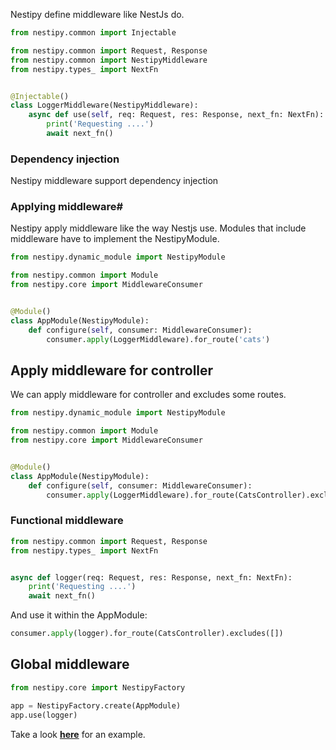 Nestipy define middleware like NestJs do.

```python
from nestipy.common import Injectable

from nestipy.common import Request, Response
from nestipy.common import NestipyMiddleware
from nestipy.types_ import NextFn


@Injectable()
class LoggerMiddleware(NestipyMiddleware):
    async def use(self, req: Request, res: Response, next_fn: NextFn):
        print('Requesting ....')
        await next_fn()
```

### Dependency injection

Nestipy middleware support dependency injection

### Applying middleware#

Nestipy apply middleware like the way Nestjs use. Modules that include middleware have to implement the NestipyModule.

```python title='app_module.py'
from nestipy.dynamic_module import NestipyModule

from nestipy.common import Module
from nestipy.core import MiddlewareConsumer


@Module()
class AppModule(NestipyModule):
    def configure(self, consumer: MiddlewareConsumer):
        consumer.apply(LoggerMiddleware).for_route('cats')

```

## Apply middleware for controller

We can apply middleware for controller and excludes some routes.

```python title='app_module.py'
from nestipy.dynamic_module import NestipyModule

from nestipy.common import Module
from nestipy.core import MiddlewareConsumer


@Module()
class AppModule(NestipyModule):
    def configure(self, consumer: MiddlewareConsumer):
        consumer.apply(LoggerMiddleware).for_route(CatsController).excludes([])

```

### Functional middleware

```python
from nestipy.common import Request, Response
from nestipy.types_ import NextFn


async def logger(req: Request, res: Response, next_fn: NextFn):
    print('Requesting ....')
    await next_fn()
```

And use it within the AppModule:

```python
consumer.apply(logger).for_route(CatsController).excludes([])
```

## Global middleware

```python
from nestipy.core import NestipyFactory

app = NestipyFactory.create(AppModule)
app.use(logger)
```

Take a look **[here](https://github.com/nestipy/sample/tree/main/sample-app-middleware)** for an  example.


